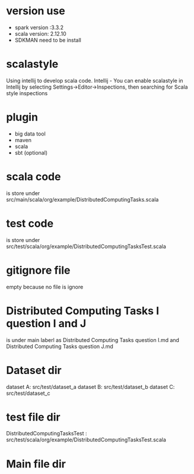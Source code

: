 # version use 
- spark version :3.3.2
- scala version: 2.12.10
- SDKMAN need to be install 

# scalastyle 
Using intellij to develop scala code. 
Intellij - You can enable scalastyle in Intellij by selecting Settings->Editor->Inspections, then searching for Scala style inspections

# plugin 
- big data tool
- maven
- scala
- sbt (optional) 

# scala code 
is store under 
src/main/scala/org/example/DistributedComputingTasks.scala 

# test code 
is store under 
src/test/scala/org/example/DistributedComputingTasksTest.scala 

# gitignore file
empty because no file is ignore 

# Distributed Computing Tasks I question I and J 
is under main laberl as Distributed Computing Tasks question I.md and Distributed Computing Tasks question J.md 

# Dataset dir
dataset A: src/test/dataset_a 
dataset B: src/test/dataset_b
dataset C: src/test/dataset_c 

# test file dir 
DistributedComputingTasksTest : src/test/scala/org/example/DistributedComputingTasksTest.scala

# Main file dir 

